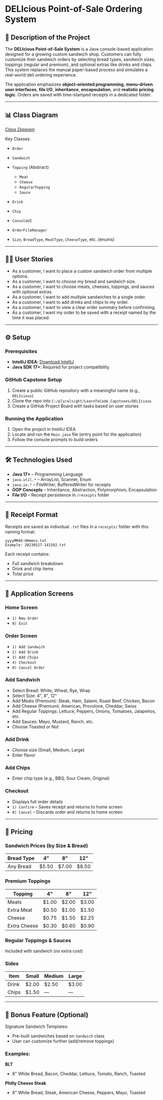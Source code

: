 # DELIcious Point-of-Sale Ordering System

## 📌 Description of the Project

The **DELIcious Point-of-Sale System** is a Java console-based application designed for a growing custom sandwich shop. Customers can fully customize their sandwich orders by selecting bread types, sandwich sizes, toppings (regular and premium), and optional extras like drinks and chips. This system replaces the manual paper-based process and simulates a real-world deli ordering experience.

The application emphasizes **object-oriented programming**, **menu-driven user interfaces**, **file I/O**, **inheritance**, **encapsulation**, and **realistic pricing logic**. Orders are saved with time-stamped receipts in a dedicated folder.

---

## 📊 Class Diagram

*[Class Diagram](DELIciousClassDiagram.png)*

Key Classes:

* `Order`
* `Sandwich`
* `Topping` (Abstract)

    * `Meat`
    * `Cheese`
    * `RegularTopping`
    * `Sauce`
* `Drink`
* `Chip`
* `ConsoleUI`
* `OrderFileManager`
* `Size`, `BreadType`, `MeatType`, `CheeseType`, etc. (enums)

---

## 🧑‍🍳 User Stories

* As a customer, I want to place a custom sandwich order from multiple options.
* As a customer, I want to choose my bread and sandwich size.
* As a customer, I want to choose meats, cheeses, toppings, and sauces with optional extras.
* As a customer, I want to add multiple sandwiches to a single order.
* As a customer, I want to add drinks and chips to my order.
* As a customer, I want to view a clear order summary before confirming.
* As a customer, I want my order to be saved with a receipt named by the time it was placed.

---

## ⚙️ Setup

### Prerequisites

* **IntelliJ IDEA**: [Download IntelliJ](https://www.jetbrains.com/idea/)
* **Java SDK 17+**: Required for project compatibility

### GitHub Capstone Setup

1. Create a public GitHub repository with a meaningful name (e.g., `DELIcious`)
2. Clone the repo into `C:/pluralsight/LearnToCode_Capstones/DELIcious`
3. Create a GitHub Project Board with tasks based on user stories

### Running the Application

1. Open the project in IntelliJ IDEA
2. Locate and run the `Main.java` file (entry point for the application)
3. Follow the console prompts to build orders

---

## 🛠️ Technologies Used

* **Java 17+** – Programming Language
* `java.util.*` – ArrayList, Scanner, Enum
* `java.io.*` – FileWriter, BufferedWriter for receipts
* **OOP Concepts** – Inheritance, Abstraction, Polymorphism, Encapsulation
* **File I/O** – Receipt persistence in `/receipts` folder

---

## 💾 Receipt Format

Receipts are saved as individual `.txt` files in a `receipts/` folder with this naming format:

```
yyyyMMdd-HHmmss.txt
Example: 20230527-141502.txt
```

Each receipt contains:

* Full sandwich breakdown
* Drink and chip items
* Total price

---

## 📜 Application Screens

### Home Screen

* `1) New Order`
* `0) Exit`

### Order Screen

* `1) Add Sandwich`
* `2) Add Drink`
* `3) Add Chips`
* `4) Checkout`
* `0) Cancel Order`

### Add Sandwich

* Select Bread: White, Wheat, Rye, Wrap
* Select Size: 4", 8", 12"
* Add Meats (Premium): Steak, Ham, Salami, Roast Beef, Chicken, Bacon
* Add Cheese (Premium): American, Provolone, Cheddar, Swiss
* Add Regular Toppings: Lettuce, Peppers, Onions, Tomatoes, Jalapeños, etc.
* Add Sauces: Mayo, Mustard, Ranch, etc.
* Choose Toasted or Not

### Add Drink

* Choose size (Small, Medium, Large)
* Enter flavor

### Add Chips

* Enter chip type (e.g., BBQ, Sour Cream, Original)

### Checkout

* Displays full order details
* `1) Confirm` – Saves receipt and returns to home screen
* `0) Cancel` – Discards order and returns to home screen

---

## 🍪 Pricing

### Sandwich Prices (by Size & Bread)

| Bread Type | 4"     | 8"     | 12"    |
| ---------- | ------ | ------ | ------ |
| Any Bread  | \$5.50 | \$7.00 | \$8.50 |

### Premium Toppings

| Topping      | 4"     | 8"     | 12"    |
| ------------ | ------ | ------ | ------ |
| Meats        | \$1.00 | \$2.00 | \$3.00 |
| Extra Meat   | \$0.50 | \$1.00 | \$1.50 |
| Cheese       | \$0.75 | \$1.50 | \$2.25 |
| Extra Cheese | \$0.30 | \$0.60 | \$0.90 |

### Regular Toppings & Sauces

Included with sandwich (no extra cost)

### Sides

| Item  | Small  | Medium | Large  |
| ----- | ------ | ------ | ------ |
| Drink | \$2.00 | \$2.50 | \$3.00 |
| Chips | \$1.50 | —      | —      |

---

## 🔧 Bonus Feature (Optional)

Signature Sandwich Templates:

* Pre-built sandwiches based on `Sandwich` class
* User can customize further (add/remove toppings)

### Examples:

**BLT**

* 8" White Bread, Bacon, Cheddar, Lettuce, Tomato, Ranch, Toasted

**Philly Cheese Steak**

* 8" White Bread, Steak, American Cheese, Peppers, Mayo, Toasted
